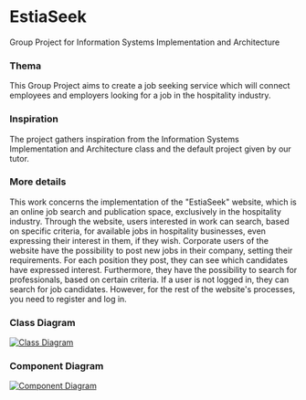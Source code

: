 # EstiaSeek
 Group Project for Information Systems Implementation and Architecture
### Thema
 This Group Project aims to create a job seeking service which will connect employees and employers looking for a job in the hospitality industry.
### Inspiration
 The project gathers inspiration from the Information Systems Implementation and Architecture class and the default project given by our tutor.
### More details
This work concerns the implementation of the "EstiaSeek" website, which is an online job search and publication space, exclusively in the hospitality industry.
Through the website, users interested in work can search, based on specific criteria, for available jobs in hospitality businesses, even expressing their interest in them, if they wish.
Corporate users of the website have the possibility to post new jobs in their company, setting their requirements. For each position they post, they can see which candidates have expressed interest. Furthermore, they have the possibility to search for professionals, based on certain criteria.
If a user is not logged in, they can search for job candidates. However, for the rest of the website's processes, you need to register and log in.

### Class Diagram
<a href='https://svgshare.com/s/123P' ><img src='https://svgshare.com/i/123P.svg' title='Class Diagram' alt="Class Diagram"/></a>

### Component Diagram
<a href='https://svgshare.com/s/122M' ><img src='https://svgshare.com/i/122M.svg' title='Component Diagram' alt="Component Diagram"/></a>
